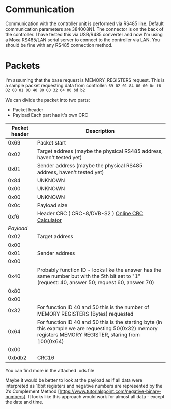 # Communication
Communication with the controller unit is performed via RS485 line. Default communication parameters are 384008N1. The connector is on the back of the controller.
I have tested this via USB/R485 converter and now I'm using a Moxa RS485/LAN serial server to connect to the controller via LAN. You should be fine with any RS485 connection method.

# Packets
I'm assuming that the base request is MEMORY_REGISTERS request. 
This is a sample packet requesting data from controller:
`69 02 01 84 00 00 0c f6 02 00 01 00 40 80 00 32 64 00 bd b2`

We can divide the packet into two parts:
- Packet header
- Payload
Each part has it's own CRC

| Packet header | Description |
|---|---|
|0x69|Packet start|
|0x02|Target address (maybe the physical RS485 address, haven't tested yet)|
|0x01|Sender address (maybe the physical RS485 address, haven't tested yet)|
|0x84|UNKNOWN|
|0x00|UNKNOWN|
|0x00|UNKNOWN|
|0x0c|Payload size|
|0xf6|Header CRC ( CRC-8/DVB-S2 ) [Online CRC Calculator]("https://crccalc.com/?crc=69%2002%2001%2084%2000%2000%200c&method=crc8&datatype=hex&outtype=hex")
|*Payload*||
|0x02| Target address|
|0x00||
|0x01| Sender address|
|0x00| |
|0x40| Probably function ID - looks like the answer has the same number but with the 5th bit set to "1" (request: 40, answer 50; request 60, answer 70) |
|0x80| |
|0x00| |
|0x32| For function ID 40 and 50 this is the number of MEMORY REGISTERS (Bytes) requested|
|0x64| For function ID 40 and 50 this is the starting byte (in this example we are requesting 50(0x32) memory registers MEMORY REGISTER, staring from 100(0x64)|
|0x00| |
|0xbdb2| CRC16|

You can find more in the attached .ods file

Maybe it would be better to look at the payload as if all data were interpreted as 16bit registers and negative numbers are represented by the 2’s Complement Method [https://www.tutorialspoint.com/negative-binary-numbers]. It looks like this approach would work for almost all data - except the date and time. 
